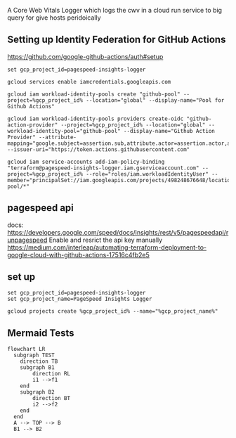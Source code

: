 A Core Web Vitals Logger which logs the cwv in a cloud run service to big query for give hosts peridoically

## Setting up Identity Federation for GitHub Actions
https://github.com/google-github-actions/auth#setup
```
set gcp_project_id=pagespeed-insights-logger

gcloud services enable iamcredentials.googleapis.com

gcloud iam workload-identity-pools create "github-pool" --project=%gcp_project_id% --location="global" --display-name="Pool for Github Actions"

gcloud iam workload-identity-pools providers create-oidc "github-action-provider" --project=%gcp_project_id% --location="global" --workload-identity-pool="github-pool" --display-name="Github Action Provider" --attribute-mapping="google.subject=assertion.sub,attribute.actor=assertion.actor,attribute.aud=assertion.aud" --issuer-uri="https://token.actions.githubusercontent.com"

gcloud iam service-accounts add-iam-policy-binding "terraform@pagespeed-insights-logger.iam.gserviceaccount.com" --project=%gcp_project_id% --role="roles/iam.workloadIdentityUser" --member="principalSet://iam.googleapis.com/projects/498248676648/locations/global/workloadIdentityPools/github-pool/*"
```



## pagespeed api
docs: https://developers.google.com/speed/docs/insights/rest/v5/pagespeedapi/runpagespeed
Enable and resrict the api key manually
https://medium.com/interleap/automating-terraform-deployment-to-google-cloud-with-github-actions-17516c4fb2e5

## set up
```
set gcp_project_id=pagespeed-insights-logger
set gcp_project_name=PageSpeed Insights Logger

gcloud projects create %gcp_project_id% --name="%gcp_project_name%"
```

## Mermaid Tests
```mermaid
flowchart LR
  subgraph TEST
    direction TB
    subgraph B1
        direction RL
        i1 -->f1
    end
    subgraph B2
        direction BT
        i2 -->f2
    end
  end
  A --> TOP --> B
  B1 --> B2
```